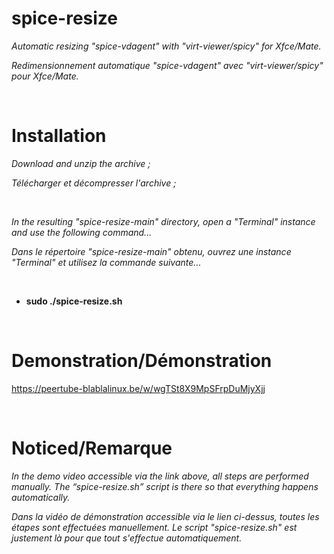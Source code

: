 # spice-resize
_Automatic resizing "spice-vdagent" with "virt-viewer/spicy" for Xfce/Mate._

_Redimensionnement automatique "spice-vdagent" avec "virt-viewer/spicy" pour Xfce/Mate._

</br>

# Installation
_Download and unzip the archive ;_

_Télécharger et décompresser l'archive ;_

</br>

_In the resulting "spice-resize-main" directory, open a "Terminal" instance and use the following command..._

_Dans le répertoire "spice-resize-main" obtenu, ouvrez une instance "Terminal" et utilisez la commande suivante..._

</br>

- **sudo ./spice-resize.sh**

</br>

# Demonstration/Démonstration
https://peertube-blablalinux.be/w/wgTSt8X9MpSFrpDuMjyXjj

</br>

# Noticed/Remarque
_In the demo video accessible via the link above, all steps are performed manually._
_The “spice-resize.sh” script is there so that everything happens automatically._

_Dans la vidéo de démonstration accessible via le lien ci-dessus, toutes les étapes sont effectuées manuellement._
_Le script "spice-resize.sh" est justement là pour que tout s'effectue automatiquement._
